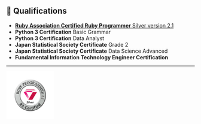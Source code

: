 ## 🏅 Qualifications

- [__Ruby Association Certified Ruby Programmer__ Silver version 2.1](https://www.credential.net/c985f2eb-bcea-4397-8177-51a4a51385db)
- __Python 3 Certification__ Basic Grammar 
- __Python 3 Certification__ Data Analyst 
- __Japan Statistical Society Certificate__ Grade 2
- __Japan Statistical Society Certificate__ Data Science Advanced
- __Fundamental Information Technology Engineer Certification__

---

<img width="128px" src="https://raw.githubusercontent.com/yudukikun5120/yudukikun5120/main/emblems/logo_silver_v21.svg">

<!--
**yudukikun5120/yudukikun5120** is a ✨ _special_ ✨ repository because its `README.md` (this file) appears on your GitHub profile.

Here are some ideas to get you started:

- 🔭 I’m currently working on ...
- 🌱 I’m currently learning ...
- 👯 I’m looking to collaborate on ...
- 🤔 I’m looking for help with ...
- 💬 Ask me about ...
- 📫 How to reach me: ...
- 😄 Pronouns: ...
- ⚡ Fun fact: ...
-->
